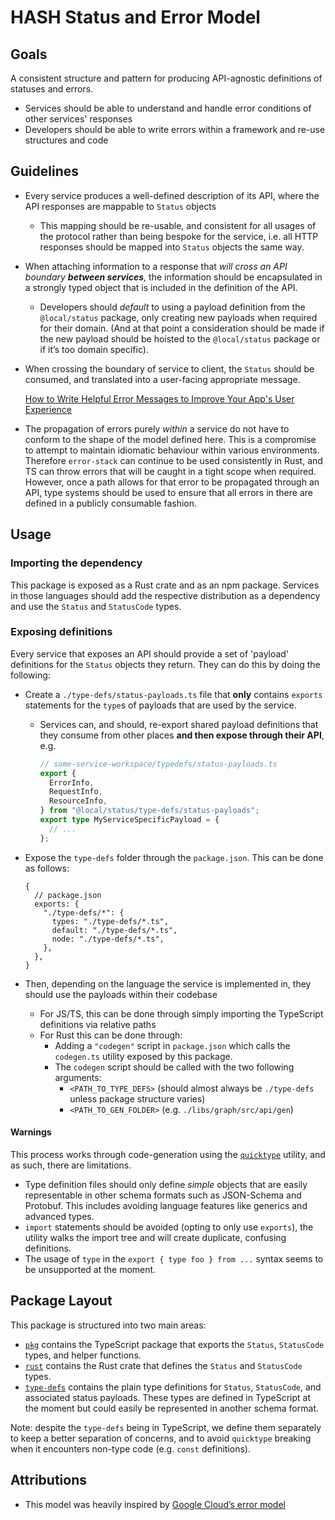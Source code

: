 # HASH Status and Error Model

## Goals

A consistent structure and pattern for producing API-agnostic definitions of statuses and errors.

- Services should be able to understand and handle error conditions of other services' responses
- Developers should be able to write errors within a framework and re-use structures and code

## Guidelines

- Every service produces a well-defined description of its API, where the API responses are mappable to `Status` objects
  - This mapping should be re-usable, and consistent for all usages of the protocol rather than being bespoke for the service, i.e. all HTTP responses should be mapped into `Status` objects the same way.
- When attaching information to a response that _will cross an API boundary **between services**,_ the information should be encapsulated in a strongly typed object that is included in the definition of the API.
  - Developers should _default_ to using a payload definition from the `@local/status` package, only creating new payloads when required for their domain. (And at that point a consideration should be made if the new payload should be hoisted to the `@local/status` package or if it’s too domain specific).
- When crossing the boundary of service to client, the `Status` should be consumed, and translated into a user-facing appropriate message.

  [How to Write Helpful Error Messages to Improve Your App's User Experience](https://www.freecodecamp.org/news/how-to-write-helpful-error-messages-to-improve-your-apps-ux/)

- The propagation of errors purely _within_ a service do not have to conform to the shape of the model defined here. This is a compromise to attempt to maintain idiomatic behaviour within various environments. Therefore `error-stack` can continue to be used consistently in Rust, and TS can throw errors that will be caught in a tight scope when required. However, once a path allows for that error to be propagated through an API, type systems should be used to ensure that all errors in there are defined in a publicly consumable fashion.

## Usage

### Importing the dependency

This package is exposed as a Rust crate and as an npm package. Services in those languages should add the respective
distribution as a dependency and use the `Status` and `StatusCode` types.

### Exposing definitions

Every service that exposes an API should provide a set of 'payload' definitions for the `Status` objects they return.
They can do this by doing the following:

- Create a `./type-defs/status-payloads.ts` file that **only** contains `exports` statements for the `type`s of payloads that are used by the service.
  - Services can, and should, re-export shared payload definitions that they consume from other places **and then expose through their API**, e.g.

    ```ts
    // some-service-workspace/typedefs/status-payloads.ts
    export {
      ErrorInfo,
      RequestInfo,
      ResourceInfo,
    } from "@local/status/type-defs/status-payloads";
    export type MyServiceSpecificPayload = {
      // ...
    };
    ```

- Expose the `type-defs` folder through the `package.json`.
  This can be done as follows:

  ```json5
  {
    // package.json
    exports: {
      "./type-defs/*": {
        types: "./type-defs/*.ts",
        default: "./type-defs/*.ts",
        node: "./type-defs/*.ts",
      },
    },
  }
  ```

- Then, depending on the language the service is implemented in, they should use the payloads within their codebase
  - For JS/TS, this can be done through simply importing the TypeScript definitions via relative paths
  - For Rust this can be done through:
    - Adding a `"codegen"` script in `package.json` which calls the `codegen.ts` utility exposed by this package.
    - The `codegen` script should be called with the two following arguments:
      - `<PATH_TO_TYPE_DEFS>` (should almost always be `./type-defs` unless package structure varies)
      - `<PATH_TO_GEN_FOLDER>` (e.g. `./libs/graph/src/api/gen`)

#### Warnings

This process works through code-generation using the [`quicktype`](https://github.com/quicktype/quicktype) utility, and as such, there are limitations.

- Type definition files should only define _simple_ objects that are easily representable in other schema formats such as JSON-Schema and Protobuf.
  This includes avoiding language features like generics and advanced types.
- `import` statements should be avoided (opting to only use `exports`), the utility walks the import tree and will create duplicate, confusing definitions.
- The usage of `type` in the `export { type foo } from ...` syntax seems to be unsupported at the moment.

## Package Layout

This package is structured into two main areas:

- [`pkg`](./pkg) contains the TypeScript package that exports the `Status`, `StatusCode` types, and helper functions.
- [`rust`](./rust) contains the Rust crate that defines the `Status` and `StatusCode` types.
- [`type-defs`](./type-defs) contains the plain type definitions for `Status`, `StatusCode`, and associated status payloads. These types are defined in TypeScript at the moment but could easily be represented in another schema format.

Note: despite the `type-defs` being in TypeScript, we define them separately to keep a better separation of concerns, and to avoid `quicktype` breaking when it encounters non-type code (e.g. `const` definitions).

## Attributions

- This model was heavily inspired by [Google Cloud’s error model](https://cloud.google.com/apis/design/errors)
